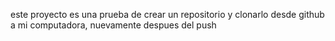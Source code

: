 este proyecto es una prueba de crear un repositorio y clonarlo desde github a mi computadora, nuevamente despues del push